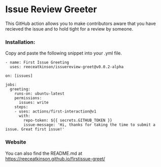 # Issue Review Greeter
This GitHub action allows you to make contributors aware that you have recieved the issue and to hold tight for a review by someone.

### Installation:
Copy and paste the following snippet into your .yml file.

```
- name: First Issue Greeting
  uses: reeceatkinson/issuereview-greet@v0.0.2-alpha
```

```
on: [issues]

jobs:
  greeting:
    runs-on: ubuntu-latest
    permissions:
      issues: write
    steps:
    - uses: actions/first-interaction@v1
      with:
        repo-token: ${{ secrets.GITHUB_TOKEN }}
        issue-message: 'Hi, thanks for taking the time to submit a issue. Great first issue!'
```

### Website
You can also find the README.md at https://reeceatkinson.github.io/firstissue-greet/
